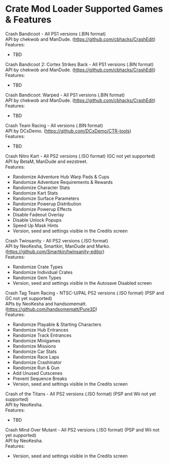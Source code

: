 # Crate Mod Loader Supported Games & Features
  
Crash Bandicoot - All PS1 versions (.BIN format)  
API by chekwob and ManDude. (https://github.com/cbhacks/CrashEdit)  
Features:  
- TBD  
  
Crash Bandicoot 2: Cortex Strikes Back - All PS1 versions (.BIN format)  
API by chekwob and ManDude. (https://github.com/cbhacks/CrashEdit)  
Features:  
- TBD  
  
Crash Bandicoot: Warped - All PS1 versions (.BIN format)  
API by chekwob and ManDude. (https://github.com/cbhacks/CrashEdit)  
Features:  
- TBD  
  
Crash Team Racing - All versions (.BIN format)  
API by DCxDemo. (https://github.com/DCxDemo/CTR-tools)  
Features:  
- TBD
  
Crash Nitro Kart - All PS2 versions (.ISO format) (GC not yet supported)  
API by BetaM, ManDude and eezstreet.  
Features:
- Randomize Adventure Hub Warp Pads & Cups
- Randomize Adventure Requirements & Rewards
- Randomize Character Stats
- Randomize Kart Stats
- Randomize Surface Parameters
- Randomize Powerup Distribution
- Randomize Powerup Effects
- Disable Fadeout Overlay
- Disable Unlock Popups
- Speed Up Mask Hints
- Version, seed and settings visible in the Credits screen
  
Crash Twinsanity - All PS2 versions (.ISO format)  
API by NeoKesha, Smartkin, ManDude and Marko. (https://github.com/Smartkin/twinsanity-editor)  
Features:  
- Randomize Crate Types
- Randomize Individual Crates 
- Randomize Gem Types  
- Version, seed and settings visible in the Autosave Disabled screen  
  
Crash Tag Team Racing - NTSC-U/PAL PS2 versions (.ISO format) (PSP and GC not yet supported)  
APIs by NeoKesha and handsomematt. (https://github.com/handsomematt/Pure3D)  
Features:  
- Randomize Playable & Starting Characters
- Randomize Hub Entrances
- Randomize Track Entrances
- Randomize Minigames
- Randomize Missions
- Randomize Car Stats
- Randomize Race Laps
- Randomize Crashinator
- Randomize Run & Gun
- Add Unused Cutscenes
- Prevent Sequence Breaks
- Version, seed and settings visible in the Credits screen
  
Crash of the Titans - All PS2 versions (.ISO format) (PSP and Wii not yet supported)  
API by NeoKesha.  
Features:  
- TBD  
  
Crash Mind Over Mutant - All PS2 versions (.ISO format) (PSP and Wii not yet supported)  
API by NeoKesha.  
Features:  
- Version, seed and settings visible in the Credits screen  
